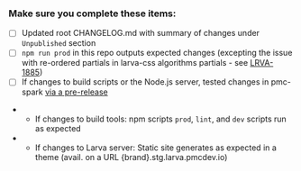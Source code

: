<!-- Add a summary of your changes here -->

### Make sure you complete these items:

- [ ] Updated root CHANGELOG.md with summary of changes under `Unpublished` section
- [ ] `npm run prod` in this repo outputs expected changes (excepting the issue with re-ordered partials in larva-css algorithms partials - see [LRVA-1885](https://jira.pmcdev.io/browse/LRVA-1885))
- [ ] If changes to build scripts or the Node.js server, tested changes in pmc-spark [via a pre-release](https://confluence.pmcdev.io/x/XhOeAw)
- - If changes to build tools: npm scripts `prod`, `lint`, and `dev` scripts run as expected
- - If changes to Larva server: Static site generates as expected in a theme  (avail. on a URL {brand}.stg.larva.pmcdev.io)